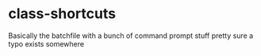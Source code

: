 # class-shortcuts
Basically the batchfile with a bunch of command prompt stuff
pretty sure a typo exists somewhere
